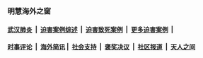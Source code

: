 
### 明慧海外之窗

####  [武汉肺炎](indexes/365.md?t=05062300) &nbsp;|&nbsp;  [迫害案例综述](indexes/328.md?t=05062300) &nbsp;|&nbsp; [迫害致死案例](indexes/277.md?t=05062300)  &nbsp;|&nbsp; [更多迫害案例](indexes/81.md?t=05062300)  &nbsp;|&nbsp; 
####  [时事评论](indexes/19.md?t=05062300) &nbsp;|&nbsp; [海外简讯](indexes/245.md?t=05062300)&nbsp;|&nbsp;  [社会支持](indexes/140.md?t=05062300) &nbsp;|&nbsp; [褒奖决议](indexes/282.md?t=05062300) &nbsp;|&nbsp; [社区报道](indexes/91.md?t=05062300)  &nbsp;|&nbsp; [天人之间](indexes/78.md?t=05062300) 

